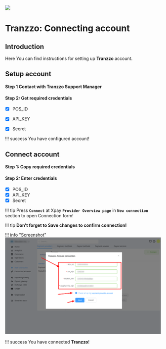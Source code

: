 <img src="https://static.openfintech.io/payment_providers/tranzzo/logo.png?w=400" width="400px">

# Tranzzo: Connecting account

## Introduction

Here You can find  instructions for setting up **Tranzzo**  account.

## Setup account

#### Step 1 Contact with Tranzzo Support Manager
#### Step 2: Get required credentials

- [x] POS_ID
- [x] API_KEY
- [x] Secret


!!! success
    You have configured account!




## Connect account

#### Step 1: Copy required credentials


#### Step 2: Enter credentials

- [x] POS_ID
- [x] API_KEY
- [x] Secret

!!! tip
    Press **```Connect```** at Xpay **```Provider Overview page```** in **```New connection```** section to open Connection form!


!!! tip
    **Don't forget to Save changes to confirm connection!**

!!! info "Screenshot"
    [![Connect](images/tranzzo-step_connect.png)](images/tranzzo-step_connect.png)


!!! success
    You have connected **Tranzzo**!